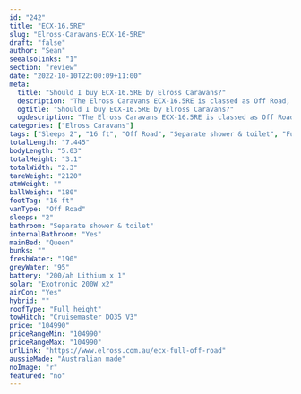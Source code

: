 ```yaml
---
id: "242"
title: "ECX-16.5RE"
slug: "Elross-Caravans-ECX-16-5RE"
draft: "false"
author: "Sean"
seealsolinks: "1"
section: "review"
date: "2022-10-10T22:00:09+11:00"
meta:
  title: "Should I buy ECX-16.5RE by Elross Caravans?"
  description: "The Elross Caravans ECX-16.5RE is classed as Off Road, and sleeps 2 people. It is Australian made and comes in at 16 ft. It generally has Separate shower & toilet."
  ogtitle: "Should I buy ECX-16.5RE by Elross Caravans?"
  ogdescription: "The Elross Caravans ECX-16.5RE is classed as Off Road, and sleeps 2 people. It is Australian made and comes in at 16 ft. It generally has Separate shower & toilet."
categories: ["Elross Caravans"]
tags: ["Sleeps 2", "16 ft", "Off Road", "Separate shower & toilet", "Full height", "Over 100k", "Australian made"]
totalLength: "7.445"
bodyLength: "5.03"
totalHeight: "3.1"
totalWidth: "2.3"
tareWeight: "2120"
atmWeight: ""
ballWeight: "180"
footTag: "16 ft"
vanType: "Off Road"
sleeps: "2"
bathroom: "Separate shower & toilet"
internalBathroom: "Yes"
mainBed: "Queen"
bunks: ""
freshWater: "190"
greyWater: "95"
battery: "200/ah Lithium x 1"
solar: "Exotronic 200W x2"
airCon: "Yes"
hybrid: ""
roofType: "Full height"
towHitch: "Cruisemaster DO35 V3"
price: "104990"
priceRangeMin: "104990"
priceRangeMax: "104990"
urlLink: "https://www.elross.com.au/ecx-full-off-road"
aussieMade: "Australian made"
noImage: "r"
featured: "no"
---
```

